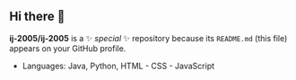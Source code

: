## Hi there 👋

**ij-2005/ij-2005** is a ✨ _special_ ✨ repository because its `README.md` (this file) appears on your GitHub profile.
- Languages: Java, Python, HTML - CSS - JavaScript


